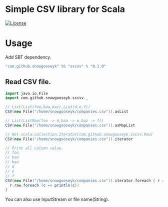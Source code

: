Simple CSV library for Scala
===============================================

[![License](http://img.shields.io/:license-mit-blue.svg)](http://doge.mit-license.org)

# Usage

Add SBT dependency.

```scala
"com.github.snowgooseyk" %% "sscsv" % "0.1.0"
```

## Read CSV file.

```scala
import java.io,File
import com.github.snowgooseyk.sscsv._

// List(List(foo,baa,baz),List(d,e,f))
CSV(new File("/home/snowgooseyk/companies.csv")).asList

// List(ListMap(foo -> d,baa -> e,baz -> f))
CSV(new File("/home/snowgooseyk/companies.csv")).asMapList

// Get scala.collection.Iterator[com.github.snowgooseyk.sscsv.Row] 
CSV(new File("/home/snowgooseyk/companies.csv")).iterator

// Print all column value.
// foo 
// baa 
// baz 
// d 
// e 
// f 
CSV(new File("/home/snowgooseyk/companies.csv")).iterator.foreach { r =>
  r.raw.foreach (c => println(c))
}
```

You can also use InputStream or file name(String).


